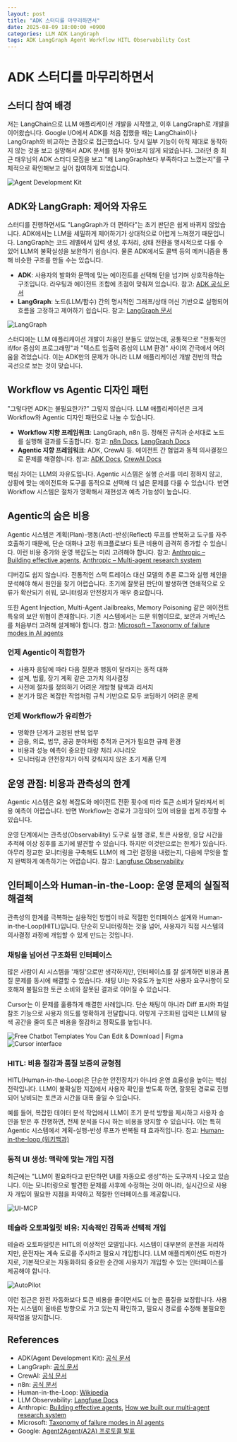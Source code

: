 ```yaml
---
layout: post
title: "ADK 스터디를 마무리하면서"
date: 2025-08-09 18:00:00 +0900
categories: LLM ADK LangGraph
tags: ADK LangGraph Agent Workflow HITL Observability Cost
---
```


# ADK 스터디를 마무리하면서

## 스터디 참여 배경

저는 LangChain으로 LLM 애플리케이션 개발을 시작했고, 이후 LangGraph로 개발을 이어왔습니다. Google I/O에서 ADK를 처음 접했을 때는 LangChain이나 LangGraph와 비교하는 관점으로 접근했습니다. 당시 일부 기능이 아직 제대로 동작하지 않는 것을 보고 실망해서 ADK 문서를 점차 찾아보지 않게 되었습니다. 그러던 중 최근 태우님의 ADK 스터디 모집을 보고 "왜 LangGraph보다 부족하다고 느꼈는지"를 구체적으로 확인해보고 싶어 참여하게 되었습니다.

![Agent Development Kit](https://google.github.io/adk-docs/assets/adk-social-card.png)

## ADK와 LangGraph: 제어와 자유도

스터디를 진행하면서도 "LangGraph가 더 편하다"는 초기 판단은 쉽게 바뀌지 않았습니다. ADK에서는 LLM을 세밀하게 제어하기가 상대적으로 어렵게 느껴졌기 때문입니다. LangGraph는 코드 레벨에서 입력 생성, 후처리, 상태 전환을 명시적으로 다룰 수 있어 LLM의 불확실성을 보완하기 쉽습니다. 물론 ADK에서도 콜백 등의 메커니즘을 통해 비슷한 구조를 만들 수는 있습니다.

- **ADK**: 사용자의 발화와 문맥에 맞는 에이전트를 선택해 턴을 넘기며 상호작용하는 구조입니다. 라우팅과 에이전트 조합에 초점이 맞춰져 있습니다. 참고: [ADK 공식 문서](https://google.github.io/adk-docs/)
- **LangGraph**: 노드(LLM/함수) 간의 명시적인 그래프/상태 머신 기반으로 실행되어 흐름을 고정하고 제어하기 쉽습니다. 참고: [LangGraph 문서](https://langchain-ai.github.io/langgraph/)

![LangGraph](https://langchain-ai.github.io/langgraph/static/wordmark_dark.svg)

스터디에는 LLM 애플리케이션 개발이 처음인 분들도 있었는데, 공통적으로 "전통적인 if/for 중심의 프로그래밍"과 "텍스트 입출력 중심의 LLM 환경" 사이의 간극에서 어려움을 겪었습니다. 이는 ADK만의 문제가 아니라 LLM 애플리케이션 개발 전반의 학습 곡선으로 보는 것이 맞습니다.

## Workflow vs Agentic 디자인 패턴

"그렇다면 ADK는 불필요한가?" 그렇지 않습니다. LLM 애플리케이션은 크게 Workflow와 Agentic 디자인 패턴으로 나눌 수 있습니다.

- **Workflow 지향 프레임워크**: LangGraph, n8n 등. 정해진 규칙과 순서대로 노드를 실행해 결과를 도출합니다. 참고: [n8n Docs](https://docs.n8n.io/), [LangGraph Docs](https://langchain-ai.github.io/langgraph/)
- **Agentic 지향 프레임워크**: ADK, CrewAI 등. 에이전트 간 협업과 동적 의사결정으로 문제를 해결합니다. 참고: [ADK Docs](https://google.github.io/adk-docs/), [CrewAI Docs](https://docs.crewai.com/)

핵심 차이는 LLM의 자유도입니다. Agentic 시스템은 실행 순서를 미리 정하지 않고, 상황에 맞는 에이전트와 도구를 동적으로 선택해 더 넓은 문제를 다룰 수 있습니다. 반면 Workflow 시스템은 절차가 명확해서 재현성과 예측 가능성이 높습니다.

## Agentic의 숨은 비용

Agentic 시스템은 계획(Plan)-행동(Act)-반성(Reflect) 루프를 반복하고 도구를 자주 호출하기 때문에, 단순 대화나 고정 워크플로보다 토큰 비용이 급격히 증가할 수 있습니다. 이런 비용 증가와 운영 복잡도는 미리 고려해야 합니다. 참고: [Anthropic – Building effective agents](https://www.anthropic.com/engineering/building-effective-agents), [Anthropic – Multi-agent research system](https://www.anthropic.com/engineering/built-multi-agent-research-system)

디버깅도 쉽지 않습니다. 전통적인 스택 트레이스 대신 모델의 추론 로그와 실행 체인을 분석해야 해서 원인을 찾기 어렵습니다. 초기에 잘못된 판단이 발생하면 연쇄적으로 오류가 확산되기 쉬워, 모니터링과 안전장치가 매우 중요합니다.

또한 Agent Injection, Multi-Agent Jailbreaks, Memory Poisoning 같은 에이전트 특유의 보안 위협이 존재합니다. 기존 시스템에서는 드문 위협이므로, 보안과 거버넌스를 처음부터 고려해 설계해야 합니다. 참고: [Microsoft – Taxonomy of failure modes in AI agents](https://www.microsoft.com/en-us/security/blog/2025/04/24/new-whitepaper-outlines-the-taxonomy-of-failure-modes-in-ai-agents/)

### 언제 Agentic이 적합한가

- 사용자 응답에 따라 다음 질문과 행동이 달라지는 동적 대화
- 설계, 법률, 장기 계획 같은 고가치 의사결정
- 사전에 절차를 정의하기 어려운 개방형 탐색과 리서치
- 분기가 많은 복잡한 작업처럼 규칙 기반으로 모두 코딩하기 어려운 문제

### 언제 Workflow가 유리한가

- 명확한 단계가 고정된 반복 업무
- 금융, 의료, 법무, 공공 분야처럼 추적과 근거가 필요한 규제 환경
- 비용과 성능 예측이 중요한 대량 처리 시나리오
- 모니터링과 안전장치가 아직 갖춰지지 않은 초기 제품 단계

## 운영 관점: 비용과 관측성의 한계

Agentic 시스템은 요청 복잡도와 에이전트 전환 횟수에 따라 토큰 소비가 달라져서 비용 예측이 어렵습니다. 반면 Workflow는 경로가 고정되어 있어 비용을 쉽게 추정할 수 있습니다. 

운영 단계에서는 관측성(Observability) 도구로 실행 경로, 토큰 사용량, 응답 시간을 추적해 이상 징후를 조기에 발견할 수 있습니다. 하지만 이것만으로는 한계가 있습니다. 아무리 정교한 모니터링을 구축해도 LLM이 왜 그런 결정을 내렸는지, 다음에 무엇을 할지 완벽하게 예측하기는 어렵습니다. 참고: [Langfuse Observability](https://langfuse.com/docs)

## 인터페이스와 Human-in-the-Loop: 운영 문제의 실질적 해결책

관측성의 한계를 극복하는 실용적인 방법이 바로 적절한 인터페이스 설계와 Human-in-the-Loop(HITL)입니다. 단순히 모니터링하는 것을 넘어, 사용자가 직접 시스템의 의사결정 과정에 개입할 수 있게 만드는 것입니다.

### 채팅을 넘어선 구조화된 인터페이스

많은 사람이 AI 시스템을 '채팅'으로만 생각하지만, 인터페이스를 잘 설계하면 비용과 품질 문제를 동시에 해결할 수 있습니다. 채팅 UI는 자유도가 높지만 사용자 요구사항이 모호해져 불필요한 토큰 소비와 잘못된 결과로 이어질 수 있습니다.

Cursor는 이 문제를 훌륭하게 해결한 사례입니다. 단순 채팅이 아니라 Diff 표시와 파일 참조 기능으로 사용자 의도를 명확하게 전달합니다. 이렇게 구조화된 입력은 LLM의 탐색 공간을 줄여 토큰 비용을 절감하고 정확도를 높입니다.

![Free Chatbot Templates You Can Edit & Download | Figma](https://s3-alpha.figma.com/hub/file/5897587322/52b9ba3b-b287-4ab8-aaed-f2d8a7acded8-cover.png)
![Cursor interface](/assets/images/ADK-Study/image-20250808181106205.png)

### HITL: 비용 절감과 품질 보증의 균형점

HITL(Human-in-the-Loop)은 단순한 안전장치가 아니라 운영 효율성을 높이는 핵심 전략입니다. LLM이 불확실한 지점에서 사용자 확인을 받도록 하면, 잘못된 경로로 진행되어 낭비되는 토큰과 시간을 대폭 줄일 수 있습니다.

예를 들어, 복잡한 데이터 분석 작업에서 LLM이 초기 분석 방향을 제시하고 사용자 승인을 받은 후 진행하면, 전체 분석을 다시 하는 비용을 방지할 수 있습니다. 이는 특히 Agentic 시스템에서 계획-실행-반성 루프가 반복될 때 효과적입니다. 참고: [Human-in-the-loop (위키백과)](https://en.wikipedia.org/wiki/Human-in-the-loop)

### 동적 UI 생성: 맥락에 맞는 개입 지점

최근에는 "LLM이 필요하다고 판단하면 UI를 자동으로 생성"하는 도구까지 나오고 있습니다. 이는 모니터링으로 발견한 문제를 사후에 수정하는 것이 아니라, 실시간으로 사용자 개입이 필요한 지점을 파악하고 적절한 인터페이스를 제공합니다.

![UI-MCP](https://github.com/user-attachments/assets/7180c822-2dd9-4f38-9d3e-b67679509483)

### 테슬라 오토파일럿 비유: 지속적인 감독과 선택적 개입

테슬라 오토파일럿은 HITL의 이상적인 모델입니다. 시스템이 대부분의 운전을 처리하지만, 운전자는 계속 도로를 주시하고 필요시 개입합니다. LLM 애플리케이션도 마찬가지로, 기본적으로는 자동화하되 중요한 순간에 사용자가 개입할 수 있는 인터페이스를 제공해야 합니다.

![AutoPilot](/assets/images/ADK-Study/image-20250808195830223.png)

이런 접근은 완전 자동화보다 토큰 비용을 줄이면서도 더 높은 품질을 보장합니다. 사용자는 시스템이 올바른 방향으로 가고 있는지 확인하고, 필요시 경로를 수정해 불필요한 재작업을 방지합니다.

## References

- ADK(Agent Development Kit): [공식 문서](https://google.github.io/adk-docs/)
- LangGraph: [공식 문서](https://langchain-ai.github.io/langgraph/)
- CrewAI: [공식 문서](https://docs.crewai.com/)
- n8n: [공식 문서](https://docs.n8n.io/)
- Human-in-the-Loop: [Wikipedia](https://en.wikipedia.org/wiki/Human-in-the-loop)
- LLM Observability: [Langfuse Docs](https://langfuse.com/docs)
- Anthropic: [Building effective agents](https://www.anthropic.com/engineering/building-effective-agents), [How we built our multi-agent research system](https://www.anthropic.com/engineering/built-multi-agent-research-system)
- Microsoft: [Taxonomy of failure modes in AI agents](https://www.microsoft.com/en-us/security/blog/2025/04/24/new-whitepaper-outlines-the-taxonomy-of-failure-modes-in-ai-agents/)
- Google: [Agent2Agent(A2A) 프로토콜 발표](https://developers.googleblog.com/ko/a2a-a-new-era-of-agent-interoperability/)


